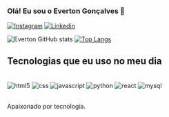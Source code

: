 ### Olá! Eu sou o Everton Gonçalves 👋

[![Instagram](https://img.shields.io/badge/Instagram-E4405F?style=for-the-badge&logo=instagram&logoColor=white)](https://instagram.com/everton_gonc)
[![Linkedin](https://img.shields.io/badge/LinkedIn-0077B5?style=for-the-badge&logo=linkedin&logoColor=white)](https://linkedin.com/everton-gonçalves-9a2376228)


![Everton GitHub stats](https://github-readme-stats.vercel.app/api?username=everton-gon&show_icons=true&theme=dracula)
[![Top Langs](https://github-readme-stats.vercel.app/api/top-langs/?username=everton-gon)](https://github.com/everton-gon/github-readme-stats)

## Tecnologias que eu uso no meu dia

<div style="display: inline_block"><br/>
  <img align="center" alt="html5" src="https://img.shields.io/badge/HTML5-E34F26?style=for-the-badge&logo=html5&logoColor=white"/>
  <img align="center" alt="css" src="https://img.shields.io/badge/CSS3-1572B6?style=for-the-badge&logo=css3&logoColor=white"/>
  <img align="center" alt="javascript" src="https://img.shields.io/badge/JavaScript-323330?style=for-the-badge&logo=javascript&logoColor=F7DF1E"/>
  <img align="center" alt="python" src="https://img.shields.io/badge/Python-14354C?style=for-the-badge&logo=python&logoColor=white"/>
  <img align="center" alt="react" src="https://img.shields.io/badge/React-20232A?style=for-the-badge&logo=react&logoColor=61DAFB"/>
  <img align="center" alt="mysql" src="https://img.shields.io/badge/MySQL-00000F?style=for-the-badge&logo=mysql&logoColor=white"/>

</div><br/>


Apaixonado por tecnologia.
